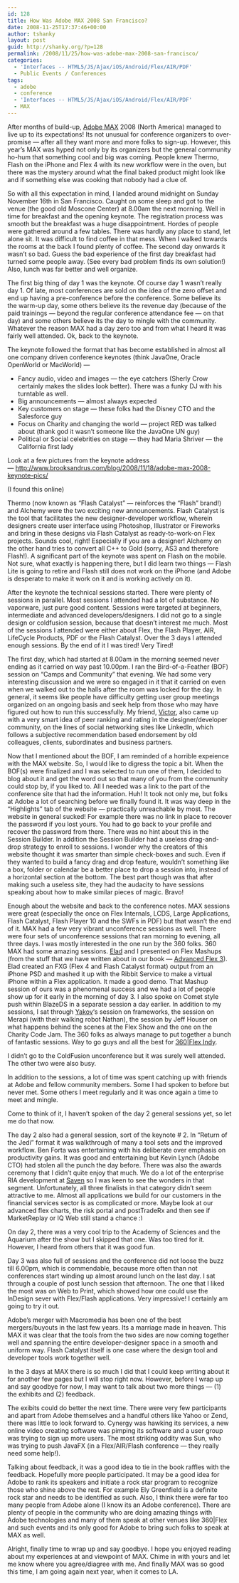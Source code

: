 ```yaml
---
id: 128
title: How Was Adobe MAX 2008 San Francisco?
date: 2008-11-25T17:37:46+00:00
author: tshanky
layout: post
guid: http://shanky.org/?p=128
permalink: /2008/11/25/how-was-adobe-max-2008-san-francisco/
categories:
  - 'Interfaces -- HTML5/JS/Ajax/iOS/Android/Flex/AIR/PDF'
  - Public Events / Conferences
tags:
  - adobe
  - conference
  - 'Interfaces -- HTML5/JS/Ajax/iOS/Android/Flex/AIR/PDF'
  - MAX
---
```

After months of build-up, <a title="Adobe MAX" href="http://max.adobe.com" target="_blank">Adobe MAX</a> 2008 (North America) managed to live up to its expectations! Its not unusual for conference organizers to over-promise &#8212; after all they want more and more folks to sign-up. However, this year&#8217;s MAX was hyped not only by its organizers but the general community ho-hum that something cool and big was coming. People knew Thermo, Flash on the iPhone and Flex 4 with its new workflow were in the oven, but there was the mystery around what the final baked product might look like and if something else was cooking that nobody had a clue of.

So with all this expectation in mind, I landed around midnight on Sunday November 16th in San Francisco. Caught on some sleep and got to the venue (the good old Moscone Center) at 8.00am the next morning. Well in time for breakfast and the opening keynote. The registration process was smooth but the breakfast was a huge disappointment. Hordes of people were gathered around a few tables. There was hardly any place to stand, let alone sit. It was difficult to find coffee in that mess. When I walked towards the rooms at the back I found plenty of coffee. The second day onwards it wasn&#8217;t so bad. Guess the bad experience of the first day breakfast had turned some people away. (See every bad problem finds its own solution!) Also, lunch was far better and well organize.

The first big thing of day 1 was the keynote. Of course day 1 wasn&#8217;t really day 1. Of late, most conferences are sold on the idea of the zero offset and end up having a pre-conference before the conference. Some believe its the warm-up day, some others believe its the revenue day (because of the paid trainings &#8212; beyond the regular conference attendance fee &#8212; on that day) and some others believe its the day to mingle with the community. Whatever the reason MAX had a day zero too and from what I heard it was fairly well attended. Ok, back to the keynote.

The keynote followed the format that has become established in almost all one company driven conference keynotes (think JavaOne, Oracle OpenWorld or MacWorld) &#8212;

  * Fancy audio, video and images &#8212; the eye catchers (Sherly Crow certainly makes the slides look better). There was a funky DJ with his turntable as well.
  * Big announcements &#8212; almost always expected
  * Key customers on stage &#8212; these folks had the Disney CTO and the Salesforce guy
  * Focus on Charity and changing the world &#8212; project RED was talked about (thank god it wasn&#8217;t someone like the JavaOne UN guy)
  * Political or Social celebrities on stage &#8212; they had Maria Shriver &#8212; the California first lady

Look at a few pictures from the keynote address &#8212; <http://www.brooksandrus.com/blog/2008/11/18/adobe-max-2008-keynote-pics/>

(I found this online)

<!--more-->

Thermo (now known as &#8220;Flash Catalyst&#8221; &#8212; reinforces the &#8220;Flash&#8221; brand!) and Alchemy were the two exciting new announcements. Flash Catalyst is the tool that facilitates the new designer-developer workflow, wherein designers create user interface using Photoshop, Illustrator or Fireworks and bring in these designs via Flash Catalyst as ready-to-work-on Flex projects. Sounds cool, right! Especially if you are a designer! Alchemy on the other hand tries to convert all C++ to Gold (sorry, AS3 and therefore Flash!). A significant part of the keynote was spent on Flash on the mobile. Not sure, what exactly is happening there, but I did learn two things &#8212; Flash Lite is going to retire and Flash still does not work on the iPhone (and Adobe is desperate to make it work on it and is working actively on it).

After the keynote the technical sessions started. There were plenty of sessions in parallel. Most sessions I attended had a lot of substance. No vaporware, just pure good content. Sessions were targeted at beginners, intermediate and advanced developers/designers. I did not go to a single design or coldfusion session, because that doesn&#8217;t interest me much. Most of the sessions I attended were either about Flex, the Flash Player, AIR, LifeCycle Products, PDF or the Flash Catalyst. Over the 3 days I attended enough sessions. By the end of it I was tired! Very Tired!

The first day, which had started at 8.00am in the morning seemed never ending as it carried on way past 10.00pm. I ran the Bird-of-a-Feather (BOF) session on &#8220;Camps and Community&#8221; that evening. We had some very interesting discussion and we were so engaged in it that it carried on even when we walked out to the halls after the room was locked for the day. In general, it seems like people have difficulty getting user group meetings organized on an ongoing basis and seek help from those who may have figured out how to run this successfully. My friend, <a title="Victor Rasputnis" href="http://flexblog.faratasystems.com/?author=4" target="_blank">Victor</a>, also came up with a very smart idea of peer ranking and rating in the designer/developer community, on the lines of social networking sites like LinkedIn, which follows a subjective recommendation based endorsement by old colleagues, clients, subordinates and business partners. 

Now that I mentioned about the BOF, I am reminded of a horrible expeience with the MAX website. So, I would like to digress the topic a bit. When the BOF(s) were finalized and I was selected to run one of them, I decided to blog about it and get the word out so that many of you from the community could stop by, if you liked to. All I needed was a link to the part of the conference site that had the information. Huh! It took not only me, but folks at Adobe a lot of searching before we finally found it. It was way deep in the &#8220;Highlights&#8221; tab of the website &#8212; practically unreachable by most. The website in general sucked! For example there was no link in place to recover the password if you lost yours. You had to go back to your profile and recover the password from there. There was no hint about this in the Session Builder. In addition the Session Builder had a useless drag-and-drop strategy to enroll to sessions. I wonder why the creators of this website thought it was smarter than simple check-boxes and such. Even if they wanted to build a fancy drag and drop feature, wouldn&#8217;t something like a box, folder or calendar be a better place to drop a session into, instead of a horizontal section at the bottom. The best part though was that after making such a useless site, they had the audacity to have sessions speaking about how to make similar pieces of magic. Bravo!

Enough about the website and back to the conference notes. MAX sessions were great (especially the once on Flex Internals, LCDS, Large Applications, Flash Catalyst, Flash Player 10 and the SWFs in PDF) but that wasn&#8217;t the end of it. MAX had a few very vibrant unconference sessions as well. There were four sets of unconference sessions that ran morning to evening, all three days. I was mostly interested in the one run by the 360 folks. 360 MAX had some amazing sessions. <a title="Elad Elrom" href="http://elromdesign.com/blog/" target="_blank">Elad</a> and I presented on Flex Mashups (from the stuff that we have written about in our book &#8212; <a title="Advanced Flex 3" href="http://www.amazon.com/gp/product/1430210273/" target="_blank">Advanced Flex 3</a>). Elad created an FXG (Flex 4 and Flash Catalyst format) output from an iPhone PSD and mashed it up with the Ribbit Service to make a virtual iPhone within a Flex application. It made a good demo. That Mashup session of ours was a phenomenal success and we had a lot of people show up for it early in the morning of day 3. I also spoke on Comet style push within BlazeDS in a separate session a day earlier. In addition to my sessions, I sat through <a title="Yakov Fain" href="http://flexblog.faratasystems.com/?author=3" target="_blank">Yakov</a>&#8216;s session on frameworks, the session on Merapi (with their walking robot Nathan), the session by Jeff Houser on what happens behind the scenes at the Flex Show and the one on the Charity Code Jam. The 360 folks as always manage to put together a bunch of fantastic sessions. Way to go guys and all the best for <a title="360|Flex Indy " href="http://360conferences.com/360flex/" target="_blank">360|Flex Indy</a>.

I didn&#8217;t go to the ColdFusion unconference but it was surely well attended. The other two were also busy.

In addition to the sessions, a lot of time was spent catching up with friends at Adobe and fellow community members. Some I had spoken to before but never met. Some others I meet regularly and it was once again a time to meet and mingle.

Come to think of it, I haven&#8217;t spoken of the day 2 general sessions yet, so let me do that now.

The day 2 also had a general session, sort of the keynote # 2. In &#8220;Return of the Jedi&#8221; format it was walkthrough of many a tool sets and the improved workflow. Ben Forta was entertaining with his deliberate over emphasis on productivity gains. It was good and entertaining but Kevin Lynch (Adobe CTO) had stolen all the punch the day before. There was also the awards ceremony that I didn&#8217;t quite enjoy that much. We do a lot of the enterprise RIA development at <a title="Saven Technologies" href="http://www.saventech.com" target="_blank">Saven</a> so I was keen to see the wonders in that segment. Unfortunately, all three finalists in that category didn&#8217;t seem attractive to me. Almost all applications we build for our customers in the financial services sector is as complicated or more. Maybe look at our advanced flex charts, the risk portal and postTradeRx and then see if MarketReplay or IQ Web still stand a chance <img src="http://shanky.org/wp-includes/images/smilies/simple-smile.png" alt=":)" class="wp-smiley" style="height: 1em; max-height: 1em;" />

On day 2, there was a very cool trip to the Academy of Sciences and the Aquarium after the show but I skipped that one. Was too tired for it. However, I heard from others that it was good fun.

Day 3 was also full of sessions and the conference did not loose the buzz till 6.00pm, which is commendable, because more often than not conferences start winding up almost around lunch on the last day. I sat through a couple of post lunch session that afternoon. The one that I liked the most was on Web to Print, which showed how one could use the InDesign sever with Flex/Flash applications. Very impressive! I certainly am going to try it out.

Adobe&#8217;s merger with Macromedia has been one of the best mergers/buyouts in the last few years. Its a marriage made in heaven. This MAX it was clear that the tools from the two sides are now coming together well and spanning the entire developer-designer space in a smooth and uniform way. Flash Catalyst itself is one case where the design tool and developer tools work together well.

In the 3 days at MAX there is so much I did that I could keep writing about it for another few pages but I will stop right now. However, before I wrap up and say goodbye for now, I may want to talk about two more things &#8212; (1) the exhibits and (2) feedback.

The exibits could do better the next time. There were very few participants and apart from Adobe themselves and a handful others like Yahoo or Zend, there was little to look forward to. Cynergy was hawking its services, a new online video creating software was pimping its software and a user group was trying to sign up more users. The most striking oddity was Sun, who was trying to push JavaFX (in a Flex/AIR/Flash conference &#8212; they really need some help!).

Talking about feedback, it was a good idea to tie in the book raffles with the feedback. Hopefully more people participated. It may be a good idea for Adobe to rank its speakers and initiate a rock star program to recognize those who shine above the rest. For example Ely Greenfield is a definite rock star and needs to be identified as such. Also, I think there were far too many people from Adobe alone (I know its an Adobe conference). There are plenty of people in the community who are doing amazing things with Adobe technologies and many of them speak at other venues like 360|Flex and such events and its only good for Adobe to bring such folks to speak at MAX as well.

Alright, finally time to wrap up and say goodbye. I hope you enjoyed reading about my experiences at and viewpoint of MAX. Chime in with yours and let me know where you agree/diagree with me. And finally MAX was so good this time, I am going again next year, when it comes to LA.